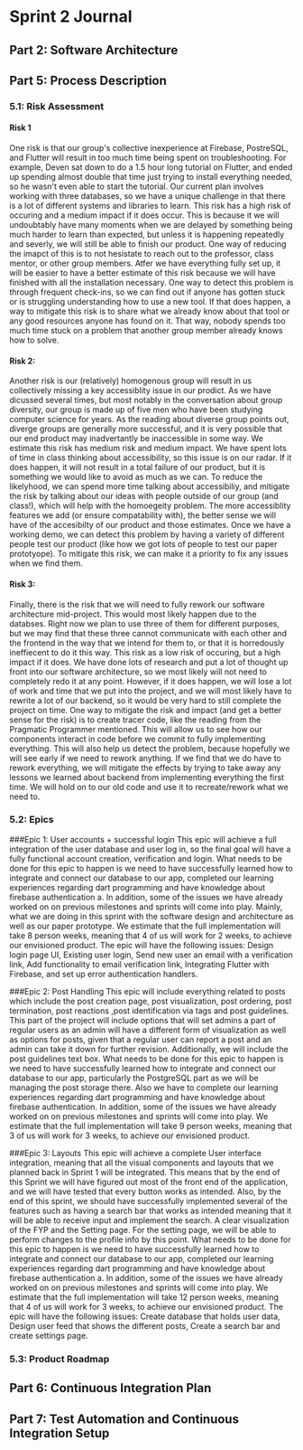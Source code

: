 # Sprint 2 Journal

## Part 2: Software Architecture

<!-- For each of two decisions pertaining to your software architecture, identify and briefly describe an alternative. For each of the two alternatives, discuss its pros and cons compared to your choice. -->

## Part 5: Process Description

### 5.1: Risk Assessment

<!-- In your Sprint Journal, write an entry to identify the top three risks to successful completion of your project.

For each, give:

- Likelihood of occurring (high, medium, low)
- Impact if it occurs (high, medium, low)
- Evidence upon which you base your estimates, such as what information you have already gathered or what experiments you have done
- Steps you are taking to reduce the likelihood or impact, and steps to permit better estimates
- Plan for detecting the problem (trivial example: running automated tests to determine that a file format has changed)
- Mitigation plan should it occur
- Be specific. If part of your risk analysis could be included in a different team's sprint journal, then you are probably not being specific enough. -->

#### Risk 1
One risk is that our group's collective inexperience at Firebase, PostreSQL, and Flutter will result in too much time being spent on troubleshooting. For example, Deven sat down to do a 1.5 hour long tutorial on Flutter, and ended up spending almost double that time just trying to install everything needed, so he wasn't even able to start the tutorial. Our current plan involves working with three databases, so we have a unique challenge in that there is a lot of different systems and libraries to learn. This risk has a high risk of occuring and a medium impact if it does occur. This is because it we will undoubtably have many moments when we are delayed by something being much harder to learn than expected, but unless it is happening repeatedly and severly, we will still be able to finish our product. One way of reducing the imapct of this is to not hesistate to reach out to the professor, class mentor, or other group members.  Atfer we have everything fully set up, it will be easier to have a better estimate of this risk because we will have finished with all the installation necessary. One way to detect this problem is through frequent check-ins, so we can find out if anyone has gotten stuck or is struggling understanding how to use a new tool. If that does happen, a way to mitigate this risk is to share what we already know about that tool or any good resources anyone has found on it. That way, nobody spends too much time stuck on a problem that another group member already knows how to solve.

#### Risk 2:
Another risk is our (relatively) homogenous group will result in us collectively missing a key accessiblity issue in our prodict. As we have dicussed several times, but most notably in the conversation about group diversity, our group is made up of five men who have been studying computer science for years. As the reading about diverse group points out, diverge groups are generally more successful, and it is very possible that our end product may inadvertantly be inaccessible in some way. We estimate this risk has medium risk and medium impact. We have spent lots of time in class thinking about accessibility, so this issue is on our radar. If it does happen, it will not result in a total failure of our product, but it is something we would like to avoid as much as we can. To reduce the likelyhood, we can spend more time talking about accessibiliy, and mitigate the risk by talking about our ideas with people outside of our group (and class!), which will help with the homoegeity problem. The more accessiblity features we add (or ensure compatability with), the better sense we will have of the accesibilty of our product and those estimates. Once we have a working demo, we can detect this problem by having a variety of different people test our product (like how we got lots of people to test our paper prototyope). To mitigate this risk, we can make it a priority to fix any issues when we find them. 

#### Risk 3:
Finally, there is the risk that we will need to fully rework our software architecture mid-project. This would most likely happen due to the databses. Right now we plan to use three of them for different purposes, but we may find that these three cannot communicate with each other and the frontend in the way that we intend for them to, or that it is horredously ineffiecent to do it this way. This risk as a low risk of occuring, but a high impact if it does. We have done lots of research and put a lot of thought up front into our software architecture, so we most likely will not need to completely redo it at any point. However, if it does happen, we will lose a lot of work and time that we put into the project, and we will most likely have to rewrite a lot of our backend, so it would be very hard to still complete the project on time. One way to mitigate the risk and impact (and get a better sense for the risk) is to create tracer code, like the reading from the Pragmatic Programmer mentioned. This will allow us to see how our components interact in code before we commit to fully implementing everything. This will also help us detect the problem, because hopefully we will see early if we need to rework anything. If we find that we do have to rework everything, we will mitigate the effects by trying to take away any lessons we learned about backend from implementing everything the first time. We will hold on to our old code and use it to recreate/rework what we need to.

### 5.2: Epics

<!-- An epic is a series of issues that come together to create an identifiable feature group. Completion of an epic may span multiple sprints.
Divide your planned work into about 3-6 epics. For each epic, write in your Sprint Journal:

- Description -- What will this epic achieve?
- Dependencies --  What (other epic) needs to be done before this epic can be started?
- Effort estimate -- How many person-week units do you expect it will take (If 3 team members will work on it for 2 weeks, that's 6 person-weeks.)
- Subtasks -- In the backlog of your Issue Manager, label tasks so they can easily be identified as part of the given epic. Create any relevant tasks that do not exist yet. Note that issues do not need to be well formed until they are added to the current sprint backlog. -->


###Epic 1: User accounts + successful login
This epic will achieve a full integration of the user database and user log in, so the final goal will have a fully functional account creation, verification and login. What needs to be done for this epic to happen is we need to have successfully  learned how to integrate and connect our database to our app, completed our learning experiences regarding dart programming and have knowledge about firebase authentication a. In addition, some of the issues we have already worked on on previous milestones and sprints will come into play. Mainly, what we are doing in this sprint with the software design and architecture as well as our paper prototype. We estimate that the full implementation will take 8 person weeks, meaning that 4 of us will work for 2 weeks, to achieve our envisioned product. The epic will have the following issues: Design login page UI, Existing user login, Send new user an email with a verification link, Add functionality to email verification link, Integrating Flutter with Firebase, and set up error authentication handlers. 

###Epic 2: Post Handling
This epic will include everything related to posts which include the post creation page, post visualization, post ordering, post termination, post reactions ,post identification via tags and post guidelines. This part of the project will include options that will set admins a part of regular users as an admin will have a different form of visualization as well as options for posts, given that a regular user can report a post and an admin can take it down for further revision. Additionally, we will include the post guidelines text box. What needs to be done for this epic to happen is we need to have successfully  learned how to integrate and connect our database to our app, particularly the PostgreSQL part as we will be managing the post storage there. Also we have to complete our learning experiences regarding dart programming and have knowledge about firebase authentication. In addition, some of the issues we have already worked on on previous milestones and sprints will come into play.  We estimate that the full implementation will take 9 person weeks, meaning that 3  of us will work for 3 weeks, to achieve our envisioned product.

###Epic 3: Layouts 
This epic will achieve a complete User interface integration, meaning that all the visual components and layouts that we planned back in Sprint 1 will be integrated. This means that by the end of this Sprint we will have figured out most of the front end of the application, and we will have tested that every button works as intended. Also, by the end of this sprint, we should have successfully implemented several of the features such as having a search bar that works as intended meaning that it will be able to receive input and implement the search. A clear visualization of the FYP and the Setting page. For the setting page, we will be able to perform changes to the profile info by this point. What needs to be done for this epic to happen is we need to have successfully  learned how to integrate and connect our database to our app, completed our learning experiences regarding dart programming and have knowledge about firebase authentication a. In addition, some of the issues we have already worked on on previous milestones and sprints will come into play.  We estimate that the full implementation will take 12 person weeks, meaning that 4 of us will work for 3 weeks, to achieve our envisioned product. The epic will have the following issues: Create database that holds user data, Design user feed that shows the different posts, Create a search bar and create settings page. 



### 5.3: Product Roadmap

<!-- In your Sprint Journal, create a timeline or calendar to represent your product roadmap. You might experiment with different text or graphical formats to make a calendar that is easy for your team  to understand. In your roadmap, include:

- Approximate start date of each epic
- Approximate completion date of each epic
- Enough time for flexibility in case your approximations are off -->

## Part 6: Continuous Integration Plan

<!-- In your Sprint Journal, write a test plan, describing:

- Your test library (e.g., JUnit, Mocha, Pytest, etc).
- A brief justification for why you chose that test library.
- Your CI service and how your project repository is linked to it. (GitHub Actions is the recommended CI service.)
- A brief justification for why you chose that CI service. -->

## Part 7: Test Automation and Continuous Integration Setup

<!-- In your Sprint Journal, include a screenshot of your successful tests to demonstrate that they have run and passed. -->

